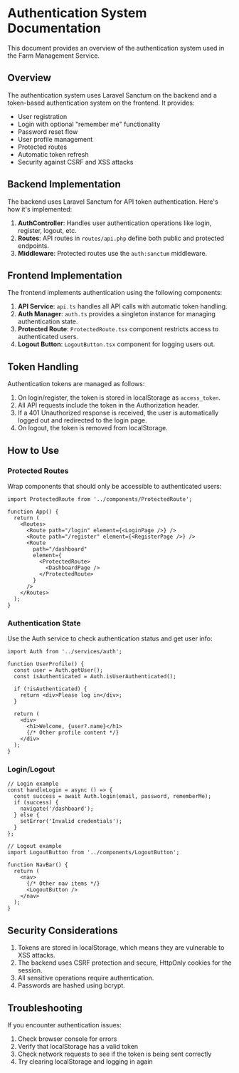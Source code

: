 # Authentication System Documentation

This document provides an overview of the authentication system used in the Farm Management Service.

## Overview

The authentication system uses Laravel Sanctum on the backend and a token-based authentication system on the frontend. It provides:

- User registration
- Login with optional "remember me" functionality
- Password reset flow
- User profile management
- Protected routes
- Automatic token refresh
- Security against CSRF and XSS attacks

## Backend Implementation

The backend uses Laravel Sanctum for API token authentication. Here's how it's implemented:

1. **AuthController**: Handles user authentication operations like login, register, logout, etc.
2. **Routes**: API routes in `routes/api.php` define both public and protected endpoints.
3. **Middleware**: Protected routes use the `auth:sanctum` middleware.

## Frontend Implementation

The frontend implements authentication using the following components:

1. **API Service**: `api.ts` handles all API calls with automatic token handling.
2. **Auth Manager**: `auth.ts` provides a singleton instance for managing authentication state.
3. **Protected Route**: `ProtectedRoute.tsx` component restricts access to authenticated users.
4. **Logout Button**: `LogoutButton.tsx` component for logging users out.

## Token Handling

Authentication tokens are managed as follows:

1. On login/register, the token is stored in localStorage as `access_token`.
2. All API requests include the token in the Authorization header.
3. If a 401 Unauthorized response is received, the user is automatically logged out and redirected to the login page.
4. On logout, the token is removed from localStorage.

## How to Use

### Protected Routes

Wrap components that should only be accessible to authenticated users:

```tsx
import ProtectedRoute from '../components/ProtectedRoute';

function App() {
  return (
    <Routes>
      <Route path="/login" element={<LoginPage />} />
      <Route path="/register" element={<RegisterPage />} />
      <Route
        path="/dashboard"
        element={
          <ProtectedRoute>
            <DashboardPage />
          </ProtectedRoute>
        }
      />
    </Routes>
  );
}
```

### Authentication State

Use the Auth service to check authentication status and get user info:

```tsx
import Auth from '../services/auth';

function UserProfile() {
  const user = Auth.getUser();
  const isAuthenticated = Auth.isUserAuthenticated();

  if (!isAuthenticated) {
    return <div>Please log in</div>;
  }

  return (
    <div>
      <h1>Welcome, {user?.name}</h1>
      {/* Other profile content */}
    </div>
  );
}
```

### Login/Logout

```tsx
// Login example
const handleLogin = async () => {
  const success = await Auth.login(email, password, rememberMe);
  if (success) {
    navigate('/dashboard');
  } else {
    setError('Invalid credentials');
  }
};

// Logout example
import LogoutButton from '../components/LogoutButton';

function NavBar() {
  return (
    <nav>
      {/* Other nav items */}
      <LogoutButton />
    </nav>
  );
}
```

## Security Considerations

1. Tokens are stored in localStorage, which means they are vulnerable to XSS attacks.
2. The backend uses CSRF protection and secure, HttpOnly cookies for the session.
3. All sensitive operations require authentication.
4. Passwords are hashed using bcrypt.

## Troubleshooting

If you encounter authentication issues:

1. Check browser console for errors
2. Verify that localStorage has a valid token
3. Check network requests to see if the token is being sent correctly
4. Try clearing localStorage and logging in again
